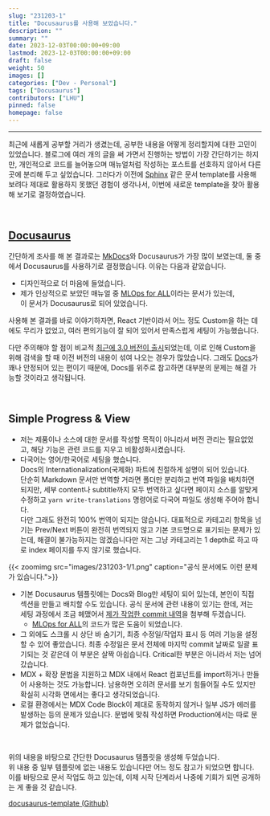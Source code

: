 ```yaml
---
slug: "231203-1"
title: "Docusaurus를 사용해 보았습니다."
description: ""
summary: ""
date: 2023-12-03T00:00:00+09:00
lastmod: 2023-12-03T00:00:00+09:00
draft: false
weight: 50
images: []
categories: ["Dev - Personal"]
tags: ["Docusaurus"]
contributors: ["LHU"]
pinned: false
homepage: false
---
```


---

최근에 새롭게 공부할 거리가 생겼는데, 공부한 내용을 어떻게 정리할지에 대한 고민이 있었습니다. 블로그에 여러 개의 글을 써 가면서 진행하는 방법이 가장 간단하기는 하지만, 개인적으로 코드를 늘어놓으며 매뉴얼처럼 작성하는 포스트를 선호하지 않아서 다른 곳에 분리해 두고 싶었습니다. 그러다가 이전에 [Sphinx][sphinx] 같은 문서 template를 사용해 보려다 제대로 활용하지 못했던 경험이 생각나서, 이번에 새로운 template을 찾아 활용해 보기로 결정하였습니다.

<br>

## [Docusaurus][ref1]

간단하게 조사를 해 본 결과로는 [MkDocs][ref2]와 Docusaurus가 가장 많이 보였는데, 둘 중에서 Docusaurus를 사용하기로 결정했습니다. 이유는 다음과 같았습니다.

- 디자인적으로 더 마음에 들었습니다.
- 제가 인상적으로 보았던 매뉴얼 중 [MLOps for ALL][ref7]이라는 문서가 있는데,  
  이 문서가 Docusaurus로 되어 있었습니다.

사용해 본 결과를 바로 이야기하자면, React 기반이라서 어느 정도 Custom을 하는 데에도 무리가 없었고, 여러 편의기능이 잘 되어 있어서 만족스럽게 세팅이 가능했습니다.

다만 주의해야 할 점이 비교적 [최근에 3.0 버전이 출시][ref3]되었는데, 이로 인해 Custom을 위해 검색을 할 때 이전 버전의 내용이 섞여 나오는 경우가 많았습니다. 그래도 [Docs][ref4]가 꽤나 안정되어 있는 편이기 때문에, Docs를 위주로 참고하면 대부분의 문제는 해결 가능할 것이라고 생각됩니다.

<br>

## Simple Progress & View

- 저는 제품이나 소스에 대한 문서를 작성할 목적이 아니라서 버전 관리는 필요없었고, 해당 기능은 관련 코드를 지우고 비활성화시켰습니다.
- 다국어는 영어/한국어로 세팅을 했습니다.  
  Docs의 Internationalization(국제화) 파트에 친절하게 설명이 되어 있습니다.  
  단순히 Markdown 문서만 번역할 거라면 폴더만 분리하고 번역 파일을 배치하면 되지만, 세부 content나 subtitle까지 모두 번역하고 싶다면 페이지 소스를 알맞게 수정하고 `yarn write-translations` 명령어로 다국어 파일도 생성해 주어야 합니다.  
  다만 그래도 완전히 100% 번역이 되지는 않습니다. 대표적으로 카테고리 항목을 넘기는 Prev/Next 버튼이 완전히 번역되지 않고 기본 코드명으로 표기되는 문제가 있는데, 해결이 불가능하지는 않겠습니다만 저는 그냥 카테고리는 1 depth로 하고 따로 index 페이지를 두지 않기로 했습니다.

{{< zoomimg src="images/231203-1/1.png" caption="공식 문서에도 이런 문제가 있습니다.">}}

- 기본 Docusaurus 템플릿에는 Docs와 Blog만 세팅이 되어 있는데, 본인이 직접 섹션을 만들고 배치할 수도 있습니다. 공식 문서에 관련 내용이 있기는 한데, 저는 세팅 과정에서 조금 헤맸어서 [제가 작업한 commit 내역][ref5]을 첨부해 두겠습니다.
  - [MLOps for ALL][ref6]의 코드가 많은 도움이 되었습니다.
- 그 외에도 스크롤 시 상단 바 숨기기, 최종 수정일/작업자 표시 등 여러 기능을 설정할 수 있어 좋았습니다. 최종 수정일은 문서 전체에 마지막 commit 날짜로 일괄 표기되는 것 같은데 이 부분은 살짝 아쉽습니다. Critical한 부분은 아니라서 저는 넘어갔습니다.
- MDX + 확장 문법을 지원하고 MDX 내에서 React 컴포넌트를 import하거나 만들어 사용하는 것도 가능합니다. 남용하면 오히려 문서를 보기 힘들어질 수도 있지만 확실히 시각화 면에서는 좋다고 생각되었습니다.
- 로컬 환경에서는 MDX Code Block이 제대로 동작하지 않거나 일부 JS가 에러를 발생하는 등의 문제가 있습니다. 문법에 맞춰 작성하면 Production에서는 따로 문제가 없었습니다.

<br>

위의 내용을 바탕으로 간단한 Docusaurus 템플릿을 생성해 두었습니다.  
위 내용 중 일부 템플릿에 없는 내용도 있습니다만 어느 정도 참고가 되었으면 합니다.  
이를 바탕으로 문서 작업도 하고 있는데, 이제 시작 단계라서 나중에 기회가 되면 공개하는 게 좋을 것 같습니다.

[docusaurus-template (Github)][ref8]

[ref1]: https://docusaurus.io/
[ref2]: https://www.mkdocs.org/
[ref3]: https://docusaurus.io/blog/releases/3.0
[ref4]: https://docusaurus.io/docs
[ref5]: https://github.com/BeaverHouse/dive-argo/commit/29aaab72abb56f04536174af672762671e622a90
[ref6]: https://github.com/mlops-for-all/mlops-for-all.github.io
[ref7]: https://mlops-for-all.github.io/
[ref8]: https://github.com/BeaverHouse/docusaurus-template
[sphinx]: https://www.sphinx-doc.org/en/master/
